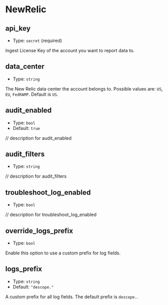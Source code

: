 
NewRelic
========



api_key
-------

- Type: `secret` (required)

Ingest License Key of the account you want to report data to.



data_center
-----------

- Type: `string` 

The New Relic data center the account belongs to. Possible values are: `US`,
`EU`, `FedRAMP`. Default is `US`.



audit_enabled
-------------

- Type: `bool` 
- Default: `true`

// description for audit_enabled



audit_filters
-------------

- Type: `string` 

// description for audit_filters



troubleshoot_log_enabled
------------------------

- Type: `bool` 

// description for troubleshoot_log_enabled



override_logs_prefix
--------------------

- Type: `bool` 

Enable this option to use a custom prefix for log fields.



logs_prefix
-----------

- Type: `string` 
- Default: `"descope."`

A custom prefix for all log fields. The default prefix is `descope.`.
